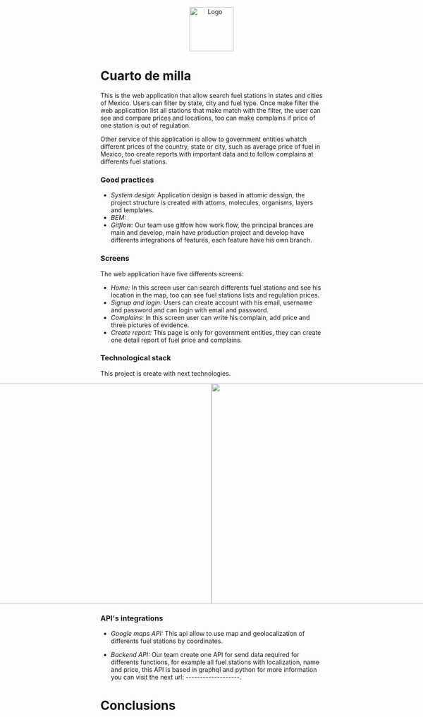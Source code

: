 <p align="center"><img width="100" src="" alt="Logo"></p>

# Cuarto de milla

This is the web application that allow search fuel stations in states and cities of Mexico. Users can filter by state, city and fuel type. Once make filter the web applicattion list all stations that make match with the filter, the user can see and compare prices and locations, too can make complains if price of one station is out of regulation.

Other service of this application is allow to government entities whatch different prices of the country, state or city, such as average price of fuel in Mexico, too create reports with important data and to follow complains at differents fuel stations.

### Good practices

- *System design:* Application design is based in attomic dessign, the project structure is created with attoms, molecules, organisms, layers and templates.
- *BEM:*
- *Gitflow:* Our team use gitfow how work flow, the principal brances are main and develop, main have production project and develop have differents integrations of features, each feature have his own branch.

### Screens
The web application have five differents screens:

- *Home:* In this screen user can search differents fuel stations and see his location in the map, too can see fuel stations lists and regulation prices.
- *Signup and login:* Users can create account with his email, username and password and can login with email and password.
- *Complains:* In this screen user can write his complain, add price and three pictures of evidence.
- *Create report:* This page is only for government entities, they can create one detail report of fuel price and complains.


### Technological stack

This project is create with next technologies.

<div style="display: flex; justify-content: center;">
    <img src="https://upload.wikimedia.org/wikipedia/commons/thumb/4/47/React.svg/1200px-React.svg.png" style="height: 500px;">
    <img src="https://cdn.worldvectorlogo.com/logos/sass-1.svg" style="height: 500px;">
    <img src="https://cdn.worldvectorlogo.com/logos/babel-10.svg" style="height: 500px;">
    <img src="https://raw.githubusercontent.com/webpack/media/master/logo/icon-square-big.png" style="height: 500;">
</div>

### API's integrations

- *Google maps API:* This api allow to use map and geolocalization of differents fuel stations by coordinates.

- *Backend API:* Our team create one API for send data required for differents functions, for example all fuel stations with localization, name and price, this API is based in graphql and python for more information you can visit the next url: -------------------.

# Conclusions

